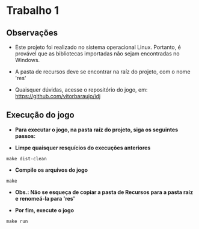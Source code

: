 # Trabalho 1

## Observações

* Este projeto foi realizado no sistema operacional Linux. Portanto, é provável que as bibliotecas importadas não sejam encontradas no Windows.

* A pasta de recursos deve se encontrar na raíz do projeto, com o nome 'res'

* Quaisquer dúvidas, acesse o repositório do jogo, em: https://github.com/vitorbaraujo/idj

## Execução do jogo

* __Para executar o jogo, na pasta raíz do projeto, siga os seguintes passos:__

* __Limpe quaisquer resquícios do execuções anteriores__

`make dist-clean`

* __Compile os arquivos do jogo__

`make`

* __Obs.: Não se esqueça de copiar a pasta de Recursos para a pasta raíz e renomeá-la para 'res'__

* __Por fim, execute o jogo__

`make run`
